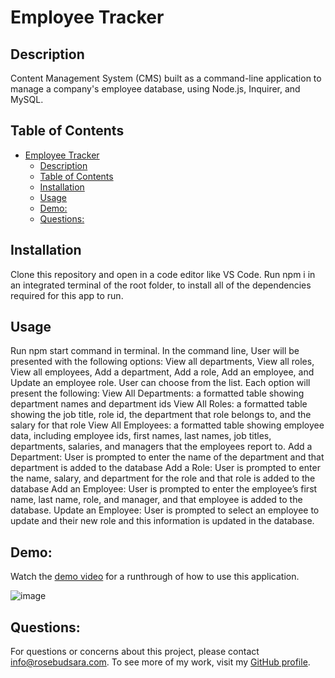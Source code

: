 # Employee Tracker



## Description
<a name="description"></a>

Content Management System (CMS) built as a command-line application to manage a company's employee database, using Node.js, Inquirer, and MySQL.

## Table of Contents
- [Employee Tracker](#employee-tracker)
  - [Description](#description)
  - [Table of Contents](#table-of-contents)
  - [Installation](#installation)
  - [Usage](#usage)
  - [Demo:](#demo)
  - [Questions:](#questions)


## Installation
<a name="installation"></a>
Clone this repository and open in a code editor like VS Code.  Run npm i in an integrated terminal of the root folder, to install all of the dependencies required for this app to run.   

## Usage
<a name="usage"></a>
Run npm start command in terminal. In the command line, User will be presented with the following options: View all departments, View all roles, View all employees, Add a department, Add a role, Add an employee, and Update an employee role. User can choose from the list. Each option will present the following:
View All Departments: a formatted table showing department names and department ids
View All Roles: a formatted table showing the job title, role id, the department that role belongs to, and the salary for that role
View All Employees: a formatted table showing employee data, including employee ids, first names, last names, job titles, departments, salaries, and managers that the employees report to.
Add a Department: User is prompted to enter the name of the department and that department is added to the database
Add a Role: User is prompted to enter the name, salary, and department for the role and that role is added to the database
Add an Employee: User is prompted to enter the employee’s first name, last name, role, and manager, and that employee is added to the database.
Update an Employee: User is prompted to select an employee to update and their new role and this information is updated in the database.

## Demo:
<a name="demo"></a>
Watch the [demo video](https://watch.screencastify.com/v/6G8PhsPZQqHZjGe0Tj3z) for a runthrough of how to use this application.


![image](https://github.com/sararosebud/12-challenge/assets/113923132/c6e61493-289c-41bb-af4a-cd4939594712)


## Questions:
<a name="questions"></a>
For questions or concerns about this project, please contact info@rosebudsara.com. To see more of my work, visit my [GitHub profile](https://github.com/sararosebud).
